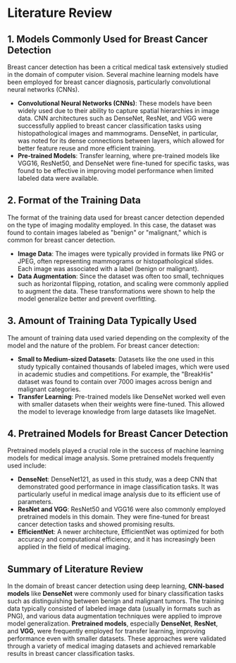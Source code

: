 # Literature Review

## 1. Models Commonly Used for Breast Cancer Detection

Breast cancer detection has been a critical medical task extensively studied in the domain of computer vision. Several machine learning models have been employed for breast cancer diagnosis, particularly convolutional neural networks (CNNs).

- **Convolutional Neural Networks (CNNs)**: These models have been widely used due to their ability to capture spatial hierarchies in image data. CNN architectures such as DenseNet, ResNet, and VGG were successfully applied to breast cancer classification tasks using histopathological images and mammograms. DenseNet, in particular, was noted for its dense connections between layers, which allowed for better feature reuse and more efficient training.
- **Pre-trained Models**: Transfer learning, where pre-trained models like VGG16, ResNet50, and DenseNet were fine-tuned for specific tasks, was found to be effective in improving model performance when limited labeled data were available.

## 2. Format of the Training Data

The format of the training data used for breast cancer detection depended on the type of imaging modality employed. In this case, the dataset was found to contain images labeled as "benign" or "malignant," which is common for breast cancer detection.

- **Image Data**: The images were typically provided in formats like PNG or JPEG, often representing mammograms or histopathological slides. Each image was associated with a label (benign or malignant).
- **Data Augmentation**: Since the dataset was often too small, techniques such as horizontal flipping, rotation, and scaling were commonly applied to augment the data. These transformations were shown to help the model generalize better and prevent overfitting.

## 3. Amount of Training Data Typically Used

The amount of training data used varied depending on the complexity of the model and the nature of the problem. For breast cancer detection:
- **Small to Medium-sized Datasets**: Datasets like the one used in this study typically contained thousands of labeled images, which were used in academic studies and competitions. For example, the "BreakHis" dataset was found to contain over 7000 images across benign and malignant categories.
- **Transfer Learning**: Pre-trained models like DenseNet worked well even with smaller datasets when their weights were fine-tuned. This allowed the model to leverage knowledge from large datasets like ImageNet.

## 4. Pretrained Models for Breast Cancer Detection

Pretrained models played a crucial role in the success of machine learning models for medical image analysis. Some pretrained models frequently used include:
- **DenseNet**: DenseNet121, as used in this study, was a deep CNN that demonstrated good performance in image classification tasks. It was particularly useful in medical image analysis due to its efficient use of parameters.
- **ResNet and VGG**: ResNet50 and VGG16 were also commonly employed pretrained models in this domain. They were fine-tuned for breast cancer detection tasks and showed promising results.
- **EfficientNet**: A newer architecture, EfficientNet was optimized for both accuracy and computational efficiency, and it has increasingly been applied in the field of medical imaging.

## Summary of Literature Review

In the domain of breast cancer detection using deep learning, **CNN-based models** like **DenseNet** were commonly used for binary classification tasks such as distinguishing between benign and malignant tumors. The training data typically consisted of labeled image data (usually in formats such as PNG), and various data augmentation techniques were applied to improve model generalization. **Pretrained models**, especially **DenseNet**, **ResNet**, and **VGG**, were frequently employed for transfer learning, improving performance even with smaller datasets. These approaches were validated through a variety of medical imaging datasets and achieved remarkable results in breast cancer classification tasks.

